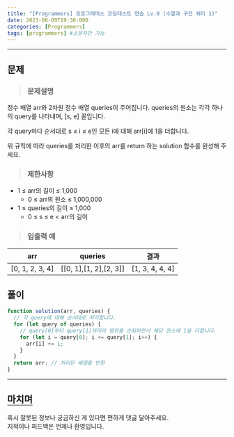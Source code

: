 ```yaml
---
title: "[Programmers] 프로그래머스 코딩테스트 연습 Lv.0 (수열과 구간 쿼리 1)"
date: 2023-08-09T19:30:000
categories: [Programmers]
tags: [programmers] #소문자만 가능
---
```


---

## <b>문제</b>

<h3><blockquote>문제설명
</blockquote></h3>

정수 배열 arr와 2차원 정수 배열 queries이 주어집니다. queries의 원소는 각각 하나의 query를 나타내며, [s, e] 꼴입니다.

각 query마다 순서대로 s ≤ i ≤ e인 모든 i에 대해 arr[i]에 1을 더합니다.

위 규칙에 따라 queries를 처리한 이후의 arr를 return 하는 solution 함수를 완성해 주세요.

<h3><blockquote>제한사항
</blockquote></h3>

- 1 ≤ arr의 길이 ≤ 1,000
  - 0 ≤ arr의 원소 ≤ 1,000,000
- 1 ≤ queries의 길이 ≤ 1,000
  - 0 ≤ s ≤ e < arr의 길이

<h3><blockquote>입출력 예
</blockquote></h3>

| arr             |        queries         |      결과       |
| --------------- | :--------------------: | :-------------: |
| [0, 1, 2, 3, 4] | [[0, 1],[1, 2],[2, 3]] | [1, 3, 4, 4, 4] |

## <b>풀이</b>

```js
function solution(arr, queries) {
  // 각 query에 대해 순서대로 처리합니다.
  for (let query of queries) {
    // query[0]부터 query[1]까지의 범위를 순회하면서 해당 원소에 1을 더합니다.
    for (let i = query[0]; i <= query[1]; i++) {
      arr[i] += 1;
    }
  }
  return arr; // 처리된 배열을 반환
}
```

---

## <b style="border-bottom:2px solid gray"><b>마치며</b></b>

<P>혹시 잘못된 정보나 궁금하신 게 있다면 편하게 댓글 달아주세요.<br/>
지적이나 피드백은 언제나 환영입니다.</p>

